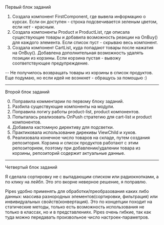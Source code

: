 Первый блок заданий

1) Создала компонент FirstComponent, где вывела информацию о курсах. Если он доступен - строка подсвечивается зеленым цветом, если нет - красным.
2) Создала компоненты Product и ProductList, где описала существующие товары и добавила возможность реакции на OnBuy() для каждого элемента. Если список пуст - скрываю весь компонент.
3) Создала компонент CartList, куда попадают товары после нажатия на OnBuy(). Добавлена дополнительная возможность удалять позиции из корзины. Если корзина пустая - вывожу соответствующее предупреждение.

-- Не получилось возвращать товары из корзины в список продуктов. Еще подумаю, но если идей не вознкнет - обращусь за помощью :)

-------------------------------
Второй блок заданий

0) Поправила комментарии по первому блоку заданий.
1) Разбила существующие компоненты на модули.
2) Поправила логигу работы product-list, product компонентов.
3) Попыталась реализовать OnPush стратегию для cart-list и product компонентов.
4) Добавила кастомную директиву для подсветки.
5) Практиковала использование дирекивы ViewChild и хуков.
6) Реализовала конечное число товаров на складе, путем создания репозитория. Корзина и список продуктов работают с этим репозиторием, поэтому при добавлении/удалении товара из корзины, репозиторий содержит актуальные данные.

--------------------------
Четвертый блок заданий

Я сделала сортировку не с выпадающим списком или радиокнопками, а по клику на лейбл. Это это вкорне неверное решение, я поправлю.

Pipes удобно применять для обработки/преобразования каких либо данных: массива разнородных элементов(сортировки, фильтрация) или инвивидуальных свойств(конвертация). 
Это по концепции походит на статические методы, только есть возможность использования не только в классах, но и в представлениях. Pipes очень гибкие, так как туда можно передавать произвольное число настроек-параметров.